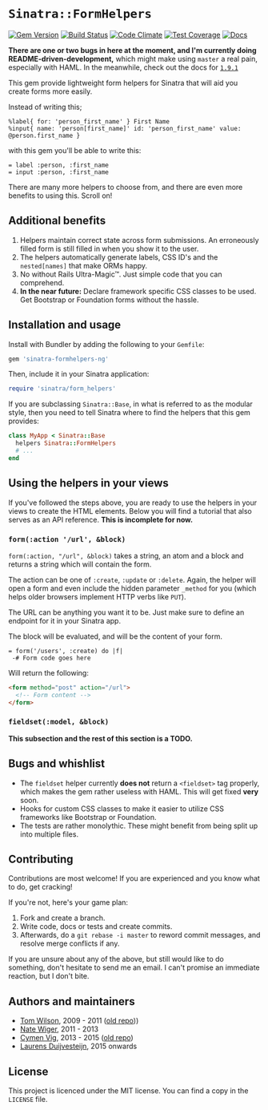 # `Sinatra::FormHelpers`

[![Gem Version](https://badge.fury.io/rb/sinatra-formhelpers-ng.svg)](http://badge.fury.io/rb/sinatra-formhelpers-ng) [![Build Status](https://travis-ci.org/duijf/sinatra-formhelpers-ng.svg)](https://travis-ci.org/duijf/sinatra-formhelpers-ng) [![Code Climate](https://d3s6mut3hikguw.cloudfront.net/github/duijf/sinatra-formhelpers-ng/badges/gpa.svg)](https://codeclimate.com/github/duijf/sinatra-formhelpers-ng) [![Test Coverage](https://d3s6mut3hikguw.cloudfront.net/github/duijf/sinatra-formhelpers-ng/badges/coverage.svg)](https://codeclimate.com/github/duijf/sinatra-formhelpers-ng) [![Docs](https://inch-ci.org/github/duijf/sinatra-formhelpers-ng.svg?branch=master&style=flat)](https://inch-ci.org/github/duijf/sinatra-formhelpers-ng)

**There are one or two bugs in here at the moment, and I'm currently doing
README-driven-development,** which might make using `master` a real pain,
especially with HAML. In the meanwhile, check out the docs for [`1.9.1`][1.9.1]

 [1.9.1]:https://github.com/duijf/sinatra-formhelpers-ng/tree/7d086244e077c6826557d090194cf9840b3ff167

This gem provide lightweight form helpers for Sinatra that will aid you
create forms more easily.

Instead of writing this;

```haml
%label{ for: 'person_first_name' } First Name
%input{ name: 'person[first_name]' id: 'person_first_name' value: @person.first_name }
```

with this gem you'll be able to write this:

```haml
= label :person, :first_name
= input :person, :first_name
```

There are many more helpers to choose from, and there are even more benefits to
using this. Scroll on!

## Additional benefits

1. Helpers maintain correct state across form submissions. An erroneously filled
   form is still filled in when you show it to the user.
2. The helpers automatically generate labels, CSS ID's and the `nested[names]`
   that make ORMs happy.
3. No without Rails Ultra-Magic&#x2122;. Just simple code that you can comprehend.
4. **In the near future:** Declare framework specific CSS classes to be used.
   Get Bootstrap or Foundation forms without the hassle.

## Installation and usage

Install with Bundler by adding the following to your `Gemfile`:

```ruby
gem 'sinatra-formhelpers-ng'
```

Then, include it in your Sinatra application:

```ruby
require 'sinatra/form_helpers'
```

If you are subclassing `Sinatra::Base`, in what is referred to as the modular
style, then you need to tell Sinatra where to find the helpers that this
gem provides:

```ruby
class MyApp < Sinatra::Base
  helpers Sinatra::FormHelpers
  # ...
end
```

## Using the helpers in your views

If you've followed the steps above, you are ready to use the helpers in your
views to create the HTML elements. Below you will find a tutorial that also
serves as an API reference. **This is incomplete for now.**

### `form(:action '/url', &block)`

`form(:action, "/url", &block)` takes a string, an atom and a block and
returns a string which will contain the form.

The action can be one of `:create`, `:update` or `:delete`. Again, the helper
will open a form and even include the hidden parameter `_method` for you (which
helps older browsers implement HTTP verbs like `PUT`).

The URL can be anything you want it to be. Just make sure to define an endpoint
for it in your Sinatra app.

The block will be evaluated, and will be the content of your form.

```haml
= form('/users', :create) do |f|
 -# Form code goes here
```

Will return the following:

```html
<form method="post" action="/url">
  <!-- Form content -->
</form>
```

### `fieldset(:model, &block)`

**This subsection and the rest of this section is a TODO.**

## Bugs and whishlist

* The `fieldset` helper currently **does not** return a `<fieldset>` tag properly,
  which makes the gem rather useless with HAML. This will get fixed **very**
  soon.
* Hooks for custom CSS classes to make it easier to utilize CSS frameworks
  like Bootstrap or Foundation.
* The tests are rather monolythic. These might benefit from being split up
  into multiple files.

## Contributing

Contributions are most welcome! If you are experienced and you know what to
do, get cracking!

If you're not, here's your game plan:

1. Fork and create a branch.
2. Write code, docs or tests and create commits.
3. Afterwards, do a `git rebase -i master` to reword commit messages, and
   resolve merge conflicts if any.

If you are unsure about any of the above, but still would like to do something,
don't hesitate to send me an email. I can't promise an immediate reaction, but
I don't bite.

## Authors and maintainers

* [Tom Wilson](http://github.com/twilson63), 2009 - 2011
  ([old repo](https://github.com/twilson63/sinatra-formhelpers)))
* [Nate Wiger](http://nateware.com/), 2011 - 2013
* [Cymen Vig](http://blog.cymen.org/), 2013 - 2015
  ([old repo](https://github.com/cymen/sinatra-formhelpers-ng))
* [Laurens Duijvesteijn](http://duijf.org/), 2015 onwards

## License

This project is licenced under the MIT license. You can find a copy in the
`LICENSE` file.
